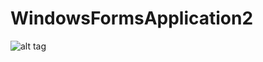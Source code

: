 # WindowsFormsApplication2

![alt tag](http://https://github.com/cristian-trucco/WindowsFormsApplication2/blob/master/ProgramaCalculoEquacao.png)

